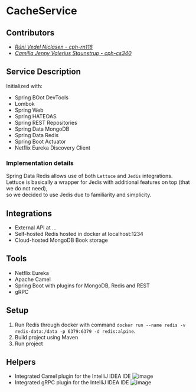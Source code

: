 # CacheService

## Contributors

- _[Rúni Vedel Niclasen - cph-rn118](https://github.com/Runi-VN)_
- _[Camilla Jenny Valerius Staunstrup - cph-cs340](https://github.com/Castau)_

## Service Description

Initialized with:
- Spring BOot DevTools
- Lombok
- Spring Web
- Spring HATEOAS
- Spring REST Repositories
- Spring Data MongoDB
- Spring Data Redis
- Spring Boot Actuator
- Netflix Eureka Discovery Client

### Implementation details
Spring Data Redis allows use of both `Lettuce` and `Jedis` integrations.  
Lettuce is basically a wrapper for Jedis with additional features on top (that we do not need),  
so we decided to use Jedis due to familiarity and simplicity.


## Integrations
- External API at ...
- Self-hosted Redis hosted in docker at localhost:1234
- Cloud-hosted MongoDB Book storage

## Tools
- Netflix Eureka
- Apache Camel
- Spring Boot with plugins for MongoDB, Redis and REST
- gRPC

## Setup
1. Run Redis through docker with command `docker run --name redis -v redis-data:/data -p 6379:6379 -d redis:alpine`.
2. Build project using Maven
3. Run project


## Helpers
- Integrated Camel plugin for the IntelliJ IDEA IDE
![image](https://user-images.githubusercontent.com/37186286/145678245-e7683519-28d6-40fb-a839-5c2cb691debf.png)  
- Integrated gRPC plugin for the IntelliJ IDEA IDE
![image](https://user-images.githubusercontent.com/37186286/145678445-3f7eb144-c89e-4b6d-b072-309b1beb0c19.png)
